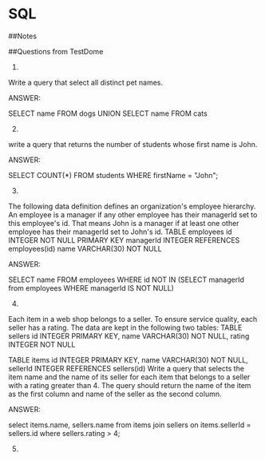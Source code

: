 # SQL

##Notes


##Questions from TestDome

1)

Write a query that select all distinct pet names.

ANSWER:

  SELECT name FROM dogs 
  UNION 
  SELECT name FROM cats

2)

write a query that returns the number of students whose first name is John.

ANSWER:

  SELECT COUNT(*) FROM students WHERE firstName = "John";

3)

The following data definition defines an organization's employee hierarchy.
An employee is a manager if any other employee has their managerId set to this employee's id. That means John is a manager if at least one other employee has their managerId set to John's id.
TABLE employees
  id INTEGER NOT NULL PRIMARY KEY
  managerId INTEGER REFERENCES employees(id)
  name VARCHAR(30) NOT NULL


ANSWER:

  SELECT name FROM employees
  WHERE id NOT IN (SELECT managerId from employees WHERE managerId IS NOT NULL)

4)

Each item in a web shop belongs to a seller. To ensure service quality, each seller has a rating.
The data are kept in the following two tables:
TABLE sellers
  id INTEGER PRIMARY KEY,
  name VARCHAR(30) NOT NULL,
  rating INTEGER NOT NULL

TABLE items
  id INTEGER PRIMARY KEY,
  name VARCHAR(30) NOT NULL,
  sellerId INTEGER REFERENCES sellers(id)
Write a query that selects the item name and the name of its seller for each item that belongs to a seller with a rating greater than 4. The query should return the name of the item as the first column and name of the seller as the second column.

ANSWER:

  select items.name, sellers.name from items
  join sellers on items.sellerId = sellers.id
  where sellers.rating > 4;

5)

